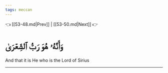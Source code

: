 ```yaml
---
tags: meccan
---
```


👈 [[53-48.md|Prev]] | [[53-50.md|Next]] 👉

# وَأَنَّهُۥ هُوَ رَبُّ ٱلشِّعۡرَىٰ

And that it is He who is the Lord of Sirius

---

